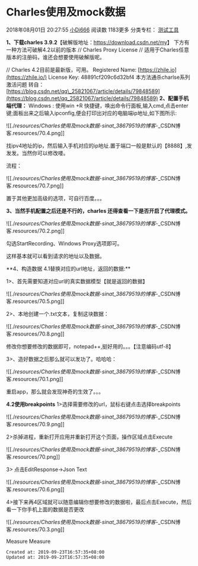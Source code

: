 
# Charles使用及mock数据

2018年08月01日 20:27:55 [小Di666](https://me.csdn.net/sinat_38679519) 阅读数 1183更多
分类专栏： [测试工具](https://blog.csdn.net/sinat_38679519/article/category/7897838)

**1、下载charles 3.9.2**【破解版地址：<https://download.csdn.net/my>】
下方有一种方法可破解4.2以前的版本
// Charles Proxy License
// 适用于Charles任意版本的注册码，谁还会想要使用破解版呢。

// Charles 4.2目前是最新版，可用。
Registered Name: [https://zhile.io](https://zhile.io/)
License Key: 48891cf209c6d32bf4
本方法通杀charlse系列激活问题
转自：[https://blog.csdn.net/qq\_25821067/article/details/79848589](https://blog.csdn.net/qq_25821067/article/details/79848589)
**2、配置手机端代理：**
Windows : 使用win +R 快捷键，唤出命令行面板,输入cmd,点击enter键;面板出来之后输入ipconfig,便会打印出对应的电脑端ip地址,如下图所示:

![[./_resources/Charles使用及mock数据_-_sinat_38679519的博客_-_CSDN博客.resources/70.4.png]]

找ipv4地址的ip，然后输入手机对应的ip地址.置于端口一般是默认的【8888】,发发发。当然你可以修改喽。

流程：

![[./_resources/Charles使用及mock数据_-_sinat_38679519的博客_-_CSDN博客.resources/70.7.png]]

置于其他更加高级的选项，可自行百度。。。

**3、当然手机配置之后还是不行的，charles 还得查看一下是否开启了代理模式。**

![[./_resources/Charles使用及mock数据_-_sinat_38679519的博客_-_CSDN博客.resources/70.2.png]]

勾选StartRecording、Windows Proxy选项即可。

这样基本就可以看到请求的地址以及数据。

\*\*4、构造数据
4.1替换对应的url地址，返回的数据:\*\*

1>、首先需要知道对应url的真实数据模型【就是返回的数据】

![[./_resources/Charles使用及mock数据_-_sinat_38679519的博客_-_CSDN博客.resources/70.5.png]]

2>、本地创建一个.txt文本，复制这块数据：

![[./_resources/Charles使用及mock数据_-_sinat_38679519的博客_-_CSDN博客.resources/70.8.png]]

修改你想要修改的数据即可，notepad++,挺好用的。。。【注意编码utf-8】

3>、造好数据之后那么就可以发功了。哈哈哈：

![[./_resources/Charles使用及mock数据_-_sinat_38679519的博客_-_CSDN博客.resources/70.1.png]]

重启app，那么就会发现神奇的生效了。。。

**4.2使用breakpoints**
1>选择需要修改的url，鼠标右键点击选择breakpoints

![[./_resources/Charles使用及mock数据_-_sinat_38679519的博客_-_CSDN博客.resources/70.9.png]]

2>杀掉进程，重新打开应用并重新打开这个页面，操作区域点击Execute

![[./_resources/Charles使用及mock数据_-_sinat_38679519的博客_-_CSDN博客.resources/70.png]]

3> 点击EditResponse->Json Text

![[./_resources/Charles使用及mock数据_-_sinat_38679519的博客_-_CSDN博客.resources/70.6.png]]

4>接下来再4区域就可以随意编辑你想要修改的数据啦，最后点击Execute，然后看一下你手机上面的数据是否更改

![[./_resources/Charles使用及mock数据_-_sinat_38679519的博客_-_CSDN博客.resources/70.3.png]]

Measure
Measure

    Created at: 2019-09-23T16:57:35+08:00
    Updated at: 2019-09-23T16:57:35+08:00

